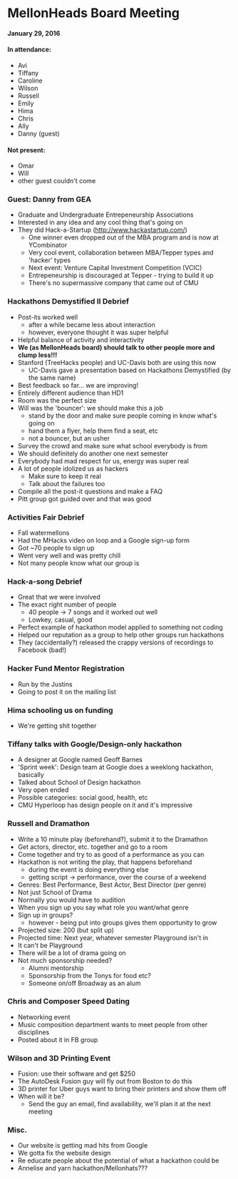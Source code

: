 # MellonHeads Board Meeting

#### January 29, 2016


#### In attendance:
- Avi
- Tiffany
- Caroline
- Wilson
- Russell 
- Emily
- Hima
- Chris
- Ally
- Danny (guest)

#### Not present:
- Omar
- Will
- other guest couldn't come


### Guest: Danny from GEA
- Graduate and Undergraduate Entrepeneurship Associations
- Interested in any idea and any cool thing that's going on
- They did Hack-a-Startup (http://www.hackastartup.com/)
  * One winner even dropped out of the MBA program and is now at YCombinator
  * Very cool event, collaboration between MBA/Tepper types and 'hacker' types
  * Next event: Venture Capital Investment Competition (VCIC)
  * Entrepeneurship is discouraged at Tepper - trying to build it up
  * There's no supermassive company that came out of CMU


### Hackathons Demystified II Debrief
- Post-its worked well
  * after a while became less about interaction 
  * however, everyone thought it was super helpful
- Helpful balance of activity and interactivity
- **We (as MellonHeads board) should talk to other people more and clump less!!!**
- Stanford (TreeHacks people) and UC-Davis both are using this now
  * UC-Davis gave a presentation based on Hackathons Demystified (by the same name)
- Best feedback so far... we are improving!
- Entirely different audience than HD1
- Room was the perfect size
- Will was the 'bouncer': we should make this a job
  * stand by the door and make sure people coming in know what's going on
  * hand them a flyer, help them find a seat, etc
  * not a bouncer, but an usher
- Survey the crowd and make sure what school everybody is from
- We should definitely do another one next semester
- Everybody had mad respect for us, energy was super real
- A lot of people idolized us as hackers
  * Make sure to keep it real
  * Talk about the failures too
- Compile all the post-it questions and make a FAQ
- Pitt group got guided over and that was good


### Activities Fair Debrief
- Fall watermellons
- Had the MHacks video on loop and a Google sign-up form
- Got ~70 people to sign up
- Went very well and was pretty chill
- Not many people know what our group is


### Hack-a-song Debrief
- Great that we were involved
- The exact right number of people
  * 40 people -> 7 songs and it worked out well
  * Lowkey, casual, good
- Perfect example of hackathon model applied to something not coding
- Helped our reputation as a group to help other groups run hackathons
- They (accidentally?) released the crappy versions of recordings to Facebook (bad!)


### Hacker Fund Mentor Registration
- Run by the Justins
- Going to post it on the mailing list


### Hima schooling us on funding
- We're getting shit together


### Tiffany talks with Google/Design-only hackathon
- A designer at Google named Geoff Barnes
- 'Sprint week': Design team at Google does a weeklong hackathon, basically
- Talked about School of Design hackathon
- Very open ended
- Possible categories: social good, health, etc
- CMU Hyperloop has design people on it and it's impressive


### Russell and Dramathon
- Write a 10 minute play (beforehand?), submit it to the Dramathon
- Get actors, director, etc. together and go to a room
- Come together and try to as good of a performance as you can
- Hackathon is not writing the play, that happens beforehand
  * during the event is doing everything else
  * getting script -> performance, over the course of a weekend
- Genres: Best Performance, Best Actor, Best Director (per genre)
- Not just School of Drama
- Normally you would have to audition
- When you sign up you say what role you want/what genre
- Sign up in groups?
  * however - being put into groups gives them opportunity to grow
- Projected size: 200 (but split up)
- Projected time: Next year, whatever semester Playground isn't in
- It can't be Playground
- There will be a lot of drama going on
- Not much sponsorship needed?
  * Alumni mentorship
  * Sponsorship from the Tonys for food etc?
  * Someone on/off Broadway as an alum


### Chris and Composer Speed Dating
- Networking event
- Music composition department wants to meet people from other disciplines
- Posted about it in FB group


### Wilson and 3D Printing Event
- Fusion: use their software and get $250
- The AutoDesk Fusion guy will fly out from Boston to do this
- 3D printer for Uber guys want to bring their printers and show them off
- When will it be? 
  * Send the guy an email, find availability, we'll plan it at the next meeting


### Misc.
- Our website is getting mad hits from Google
- We gotta fix the website design
- Re educate people about the potential of what a hackathon could be
- Annelise and yarn hackathon/Mellonhats???





